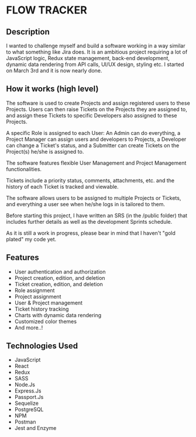 # FLOW TRACKER
 

## Description
I wanted to challenge myself and build a software working in a way similar to what something like Jira does. It is an ambitious project requiring a lot of JavaScript logic, Redux state management, back-end development, dynamic data rendering from API calls, UI/UX design, styling etc. I started on March 3rd and it is now nearly done.<br /> 

## How it works (high level)
The software is used to create Projects and assign registered users to these Projects. Users can then raise Tickets on the Projects they are assigned to, and assign these Tickets to specific Developers also assigned to these Projects.<br />

A specific Role is assigned to each User: An Admin can do everything, a Project Manager can assign users and developers to Projects, a Developer can change a Ticket's status, and a Submitter can create Tickets on the Project(s) he/she is assigned to.<br />

The software features flexible User Management and Project Management functionalities.<br />

Tickets include a priority status, comments, attachments, etc. and the history of each Ticket is tracked and viewable.<br />

The software allows users to be assigned to multiple Projects or Tickets, and everything a user see when he/she logs in is tailored to them.<br />

Before starting this project, I have written an SRS (in the /public folder) that includes further details as well as the development Sprints schedule.<br />

As it is still a work in progress, please bear in mind that I haven't "gold plated" my code yet.<br />


## Features

- User authentication and authorization
- Project creation, edition, and deletion
- Ticket creation, edition, and deletion
- Role assignment 
- Project assignment
- User & Project management
- Ticket history tracking
- Charts with dynamic data rendering
- Customized color themes
- And more..!



## Technologies Used
* JavaScript
* React
* Redux
* SASS
* Node.Js
* Express.Js
* Passport.Js
* Sequelize
* PostgreSQL
* NPM
* Postman
* Jest and Enzyme 